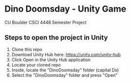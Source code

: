 # Dino Doomsday - Unity Game
CU Boulder CSCI 4448 Semester Project

## Steps to open the project in Unity
1. Clone this repo
2. Download Unity Hub here: https://unity.com/unity-hub
3. Click Open in the Unity Hub application
4. Locate your cloned repo
5. Inside, locate the "DinoDoomsday" folder (capital Ds)
6. Select the "DinoDoomsday" folder and press "Open"
